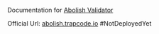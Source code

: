 Documentation for [Abolish Validator](https://www.npmjs.com/package/abolish)

Official Url: [abolish.trapcode.io](https://abolish.trapcode.io) #NotDeployedYet